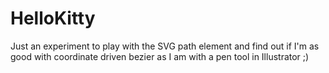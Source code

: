 HelloKitty
==========

Just an experiment to play with the SVG path element and find out if I'm as good with coordinate driven bezier as I am with a pen tool in Illustrator ;)
